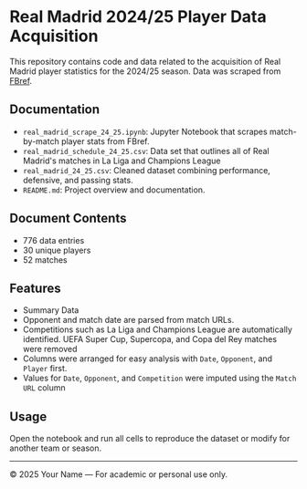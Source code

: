 # Real Madrid 2024/25 Player Data Acquisition

This repository contains code and data related to the acquisition of Real Madrid player statistics for the 2024/25 season. Data was scraped from [FBref](https://fbref.com).

## Documentation

- `real_madrid_scrape_24_25.ipynb`: Jupyter Notebook that scrapes match-by-match player stats from FBref.
- `real_madrid_schedule_24_25.csv`: Data set that outlines all of Real Madrid's matches in La Liga and Champions League
- `real_madrid_24_25.csv`: Cleaned dataset combining performance, defensive, and passing stats.
- `README.md`: Project overview and documentation.

## Document Contents
- 776 data entries
- 30 unique players
- 52 matches 


## Features
- Summary Data 
- Opponent and match date are parsed from match URLs.
- Competitions such as La Liga and Champions League are automatically identified. UEFA Super Cup, Supercopa, and Copa del Rey matches were removed
- Columns were arranged for easy analysis with `Date`, `Opponent`, and `Player` first.
- Values for `Date`, `Opponent`, and `Competition` were imputed using the `Match URL` column

## Usage

Open the notebook and run all cells to reproduce the dataset or modify for another team or season.

---

© 2025 Your Name — For academic or personal use only.
